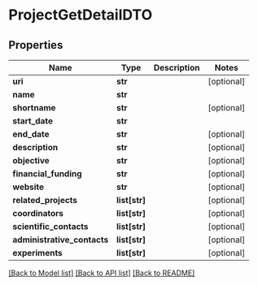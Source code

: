# ProjectGetDetailDTO

## Properties
Name | Type | Description | Notes
------------ | ------------- | ------------- | -------------
**uri** | **str** |  | [optional] 
**name** | **str** |  | 
**shortname** | **str** |  | [optional] 
**start_date** | **str** |  | 
**end_date** | **str** |  | [optional] 
**description** | **str** |  | [optional] 
**objective** | **str** |  | [optional] 
**financial_funding** | **str** |  | [optional] 
**website** | **str** |  | [optional] 
**related_projects** | **list[str]** |  | [optional] 
**coordinators** | **list[str]** |  | [optional] 
**scientific_contacts** | **list[str]** |  | [optional] 
**administrative_contacts** | **list[str]** |  | [optional] 
**experiments** | **list[str]** |  | [optional] 

[[Back to Model list]](../README.md#documentation-for-models) [[Back to API list]](../README.md#documentation-for-api-endpoints) [[Back to README]](../README.md)


